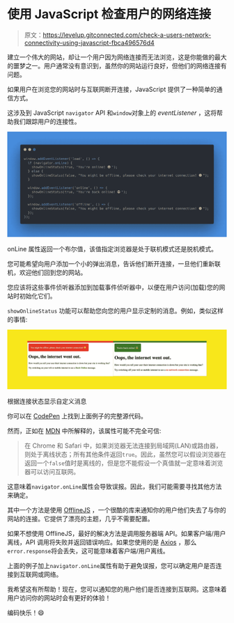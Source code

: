 # 使用 JavaScript 检查用户的网络连接

> 原文：<https://levelup.gitconnected.com/check-a-users-network-connectivity-using-javascript-fbca496576d4>

建立一个伟大的网站，却让一个用户因为网络连接而无法浏览，这是你能做的最大的噩梦之一。用户通常没有意识到，虽然你的网站运行良好，但他们的网络连接有问题。

如果用户在浏览您的网站时与互联网断开连接，JavaScript 提供了一种简单的通信方式。

这涉及到 JavaScript `navigator` API 和`window`对象上的 *eventListener* ，这将帮助我们跟踪用户的连接性。

![](img/878b1d56e72cc710194f808ef4195b43.png)

onLine 属性返回一个布尔值，该值指定浏览器是处于联机模式还是脱机模式。

您可能希望向用户添加一个小的弹出消息，告诉他们断开连接，一旦他们重新联机，欢迎他们回到您的网站。

您应该将这些事件侦听器添加到加载事件侦听器中，以便在用户访问(加载)您的网站时初始化它们。

`showOnlineStatus` 功能可以帮助您向您的用户显示定制的消息。例如，类似这样的事情:

![](img/936b24a0dc2ac18584c986ba375a513f.png)

根据连接状态显示自定义消息

你可以在 [CodePen](https://codepen.io/varunjoshi995/pen/MWazKjB) 上找到上面例子的完整源代码。

然而，正如在 [MDN](https://developer.mozilla.org/en-US/docs/Web/API/NavigatorOnLine/onLine) 中所解释的，该属性可能不完全可信:

> 在 Chrome 和 Safari 中，如果浏览器无法连接到局域网(LAN)或路由器，则处于离线状态；所有其他条件返回`true`。因此，虽然您可以假设浏览器在返回一个`false`值时是离线的，但是您不能假设一个真值就一定意味着浏览器可以访问互联网。

这意味着`navigator.onLine`属性会导致误报。因此，我们可能需要寻找其他方法来确定。

其中一个方法是使用 [OfflineJS](https://github.hubspot.com/offline/docs/welcome/) ，一个很酷的库来通知你的用户他们失去了与你的网站的连接。它提供了漂亮的主题，几乎不需要配置。

如果不想使用 OfflineJS，最好的解决方法是调用服务器端 API。如果客户端/用户离线，API 调用将失败并返回错误响应。如果您使用的是 [Axios](https://github.com/axios/axios) ，那么`error.response`将会丢失，这可能意味着客户端/用户离线。

上面的例子加上`navigator.onLine`属性有助于避免误报，您可以确定用户是否连接到互联网或网络。

我希望这有所帮助！现在，您可以通知您的用户他们是否连接到互联网。这意味着用户访问你的网站时会有更好的体验！

编码快乐！😄